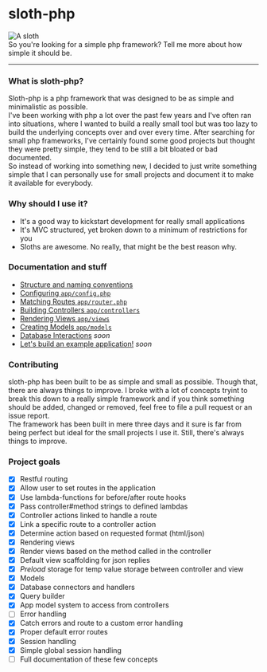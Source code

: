 # sloth-php
![A sloth](http://i.huffpost.com/gen/1164733/thumbs/o-PHOTOS-OF-SLOTHS-facebook.jpg)  
So you're looking for a simple php framework? Tell me more about how simple it should be.

----

### What is sloth-php?
Sloth-php is a php framework that was designed to be as simple and minimalistic as possible.  
I've been working with php a lot over the past few years and I've often ran into situations, where I wanted to build a really small tool but was too lazy to build the underlying concepts over and over every time. After searching for small php frameworks, I've certainly found some good projects but thought they were pretty simple, they tend to be still a bit bloated or bad documented.   
So instead of working into something new, I decided to just write something simple that I can personally use for small projects and document it to make it available for everybody.

### Why should I use it?
- It's a good way to kickstart development for really small applications
- It's MVC structured, yet broken down to a minimum of restrictions for you
- Sloths are awesome. No really, that might be the best reason why.

### Documentation and stuff
- [Structure and naming conventions](https://github.com/cybrox/sloth-php/blob/master/docs/conventions.md)
- [Configuring `app/config.php`](https://github.com/cybrox/sloth-php/blob/master/docs/configuring.md)
- [Matching Routes `app/router.php`](https://github.com/cybrox/sloth-php/blob/master/docs/routing.md)
- [Building Controllers `app/controllers`](https://github.com/cybrox/sloth-php/blob/master/docs/controllers.md)
- [Rendering Views `app/views`](https://github.com/cybrox/sloth-php/blob/master/docs/views.md)
- [Creating Models `app/models`](https://github.com/cybrox/sloth-php/blob/master/docs/models.md)
- [Database Interactions](#) *soon*
- [Let's build an example application!](#) *soon*


### Contributing
sloth-php has been built to be as simple and small as possible. Though that, there are always things to improve. I broke with a lot of concepts tryint to break this down to a really simple framework and if you think something should be added, changed or removed, feel free to file a pull request or an issue report.  
The framework has been built in mere three days and it sure is far from being perfect but ideal for the small projects I use it. Still, there's always things to improve.


### Project goals
- [x] Restful routing
 -  [x] Allow user to set routes in the application
 -  [x] Use lambda-functions for before/after route hooks
 -  [x] Pass controller#method strings to defined lambdas
- [x] Controller actions linked to handle a route
 -  [x] Link a specific route to a controller action
 -  [x] Determine action based on requested format (html/json)
- [x] Rendering views
 -  [x] Render views based on the method called in the controller
 -  [x] Default view scaffolding for json replies
 -  [x] *Preload* storage for temp value storage between controller and view
-  [x] Models
 -  [x] Database connectors and handlers
 -  [x] Query builder
 -  [x] App model system to access from controllers
-  [ ] Error handling
 -  [x] Catch errors and route to a custom error handling
 -  [x] Proper default error routes
- [x] Session handling
 - [x] Simple global session handling
- [ ] Full documentation of these few concepts
